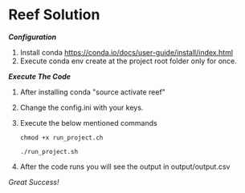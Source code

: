 # Reef Solution #

***Configuration***

1. Install conda https://conda.io/docs/user-guide/install/index.html
2. Execute conda env create at the project root folder only for once.

***Execute The Code***

1. After installing conda "source activate reef"
2. Change the config.ini with your keys.
3. Execute the below mentioned commands

    ``chmod +x run_project.ch``
    
    ``./run_project.sh``

4. After the code runs you will see the output in output/output.csv


*Great Success!*

